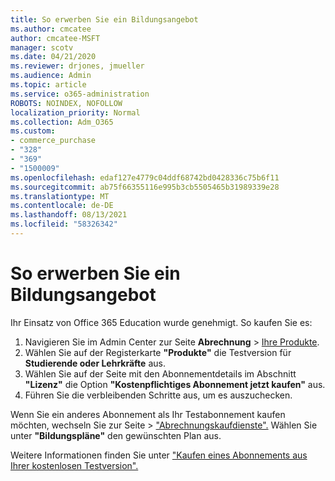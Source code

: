 ```yaml
---
title: So erwerben Sie ein Bildungsangebot
ms.author: cmcatee
author: cmcatee-MSFT
manager: scotv
ms.date: 04/21/2020
ms.reviewer: drjones, jmueller
ms.audience: Admin
ms.topic: article
ms.service: o365-administration
ROBOTS: NOINDEX, NOFOLLOW
localization_priority: Normal
ms.collection: Adm_O365
ms.custom:
- commerce_purchase
- "328"
- "369"
- "1500009"
ms.openlocfilehash: edaf127e4779c04ddf68742bd0428336c75b6f11
ms.sourcegitcommit: ab75f66355116e995b3cb5505465b31989339e28
ms.translationtype: MT
ms.contentlocale: de-DE
ms.lasthandoff: 08/13/2021
ms.locfileid: "58326342"
---
```

# <a name="how-to-purchase-an-education-offer"></a>So erwerben Sie ein Bildungsangebot

Ihr Einsatz von Office 365 Education wurde genehmigt. So kaufen Sie es:
  
1. Navigieren Sie im Admin Center zur Seite **Abrechnung** \> [Ihre Produkte](https://go.microsoft.com/fwlink/p/?linkid=842054).
2. Wählen Sie auf der Registerkarte **"Produkte"** die Testversion für **Studierende oder Lehrkräfte** aus.
3. Wählen Sie auf der Seite mit den Abonnementdetails im Abschnitt **"Lizenz"** die Option **"Kostenpflichtiges Abonnement jetzt kaufen"** aus.
4. Führen Sie die verbleibenden Schritte aus, um es auszuchecken.

Wenn Sie ein anderes Abonnement als Ihr Testabonnement kaufen möchten, wechseln Sie zur Seite  \> ["Abrechnungskaufdienste".](https://go.microsoft.com/fwlink/p/?linkid=868433) Wählen Sie unter **"Bildungspläne"** den gewünschten Plan aus.

Weitere Informationen finden Sie unter ["Kaufen eines Abonnements aus Ihrer kostenlosen Testversion".](https://docs.microsoft.com/microsoft-365/commerce/try-or-buy-microsoft-365#buy-a-subscription-from-your-free-trial)